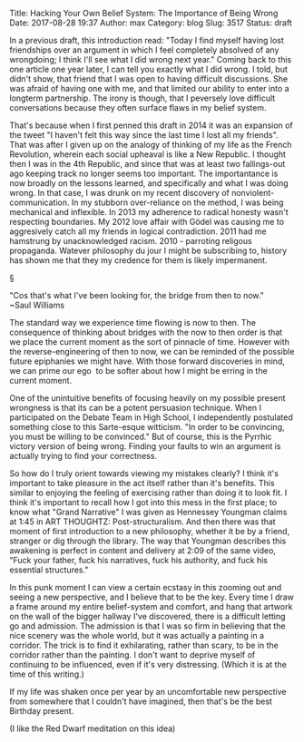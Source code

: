 Title: Hacking Your Own Belief System: The Importance of Being Wrong
Date: 2017-08-28 19:37
Author: max
Category: blog
Slug: 3517
Status: draft

In a previous draft, this introduction read: "Today I find myself having lost friendships over an argument in which I feel completely absolved of any wrongdoing; I think I'll see what I did wrong next year." Coming back to this one article one year later, I can tell you exactly what I did wrong. I told, but didn't show, that friend that I was open to having difficult discussions. She was afraid of having one with me, and that limited our ability to enter into a longterm partnership. The irony is though, that I peversely love difficult conversations because they often surface flaws in my belief system.

That's because when I first penned this draft in 2014 it was an expansion of the tweet "I haven't felt this way since the last time I lost all my friends". That was after I given up on the analogy of thinking of my life as the French Revolution, wherein each social upheaval is like a New Republic. I thought then I was in the 4th Republic, and since that was at least two fallings-out ago keeping track no longer seems too important. The importantance is now broadly on the lessons learned, and specifically and what I was doing wrong. In that case, I was drunk on my recent discovery of nonviolent-communication. In my stubborn over-reliance on the method, I was being mechanical and inflexible. In 2013 my adherence to radical honesty wasn't respecting boundaries. My 2012 love affair with Gödel was causing me to aggresively catch all my friends in logical contradiction. 2011 had me hamstrung by unacknowledged racism. 2010 - parroting religous propaganda. Watever philosophy du jour I might be subscribing to, history has shown me that they my credence for them is likely impermanent.

§

"Cos that's what I've been looking for, the bridge from then to now."  
\~Saul Williams

The standard way we experience time flowing is now to then. The consequence of thinking about bridges with the now to then order is that we place the current moment as the sort of pinnacle of time. However with the reverse-engineering of then to now, we can be reminded of the possible future epiphanies we might have. With those forward discoveries in mind, we can prime our ego  to be softer about how I might be erring in the current moment.

One of the unintuitive benefits of focusing heavily on my possible present wrongness is that its can be a potent persuasion technique. When I participated on the Debate Team in High School, I independently postulated something close to this Sarte-esque witticism. "In order to be convincing, you must be willing to be convinced." But of course, this is the Pyrrhic victory version of being wrong. Finding your faults to win an argument is actually trying to find your correctness.

So how do I truly orient towards viewing my mistakes clearly? I think it's important to take pleasure in the act itself rather than it's benefits. This similar to enjoying the feeling of exercising rather than doing it to look fit. I think it's important to recall how I got into this mess in the first place; to know what "Grand Narrative" I was given as Hennessey Youngman claims at 1:45 in ART THOUGHTZ: Post-structuralism. And then there was that moment of first introduction to a new philosophy, whether it be by a friend, stranger or dig through the library. The way that Youngman describes this awakening is perfect in content and delivery at 2:09 of the same video, "Fuck your father, fuck his narratives, fuck his authority, and fuck his essential structures."

In this punk moment I can view a certain ecstasy in this zooming out and seeing a new perspective, and I believe that to be the key. Every time I draw a frame around my entire belief-system and comfort, and hang that artwork on the wall of the bigger hallway I've discovered, there is a difficult letting go and admission. The admission is that I was so firm in believing that the nice scenery was the whole world, but it was actually a painting in a corridor. The trick is to find it exhilarating, rather than scary, to be in the corridor rather than the painting. I don't want to deprive myself of continuing to be influenced, even if it's very distressing. (Which it is at the time of this writing.)

If my life was shaken once per year by an uncomfortable new perspective from somewhere that I couldn't have imagined, then that's be the best Birthday present.

(I like the Red Dwarf meditation on this idea)
